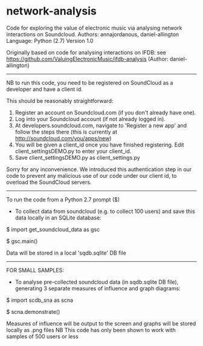 network-analysis
=============

Code for exploring the value of electronic music via analysing 
network interactions on Soundcloud. Authors: annajordanous, 
daniel-allington Language: Python (2.7) Version 1.0

Originally based on code for analysing interactions on IFDB: see 
https://github.com/ValuingElectronicMusic/ifdb-analysis (Author: 
daniel-allington)

-----------------

NB to run this code, you need to be registered on SoundCloud as a 
developer and have a client id. 

This should be reasonably straightforward:
1. Register an account on Soundcloud.com (if you don't already have one).
2. Log into your Soundcloud account (if not already logged in).
3. At developers.soundcloud.com, navigate to 'Register a new app' 
   and follow the steps there
    (this is currently at http://soundcloud.com/you/apps/new)
4. You will be given a client_id once you have finished registering. 
    Edit client_settingsDEMO.py to enter your client_id. 
5. Save client_settingsDEMO.py as client_settings.py

Sorry for any inconvenience. We introduced this authentication step in 
our code to prevent any malicious use of our code under our client id, to
overload the SoundCloud servers.

-------------

To run the code from a Python 2.7 prompt ($)

* To collect data from soundcloud (e.g. to collect 100 users) and 
save this data locally in an SQLite database: 

$ import get_soundcloud_data as gsc 

$ gsc.main()

Data will be stored in a local 'sqdb.sqlite' DB file

---------------

FOR SMALL SAMPLES: 
* To analyse pre-collected soundcloud data (in sqdb.sqlite DB file), 
generating 3 separate measures of influence and graph diagrams:

$ import scdb_sna as scna

$ scna.demonstrate()

Measures of influence will be output to the screen and graphs
will be stored locally as .png files
NB This code has only been shown to work with samples of 500 users or less